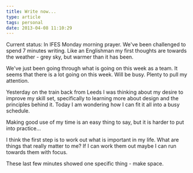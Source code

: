 ```yaml
---
title: Write now...
type: article
tags: personal
date: 2013-04-08 11:10:29
---
```

<p> Current status: In IFES Monday morning prayer. We&#39;ve been challenged to spend 7 minutes writing. Like an Englishman my first thoughts are towards the weather - grey sky, but warmer than it has been.</p><p> We&#39;ve just been going through what is going on this week as a team. It seems that there is a lot going on this week. Will be busy. Plenty to pull my attention.</p><p> Yesterday on the train back from Leeds I was thinking about my desire to improve my skill set, specifically to learning more about design and the principles behind it. Today I am wondering how I can fit it all into a busy schedule.</p><p> Making good use of my time is an easy thing to say, but it is harder to put into practice...</p><p> I think the first step is to work out what is important in my life. What are things that really matter to me? If I can work them out maybe I can run towards them with focus.</p><p> These last few minutes showed one specific thing - make space.</p>
